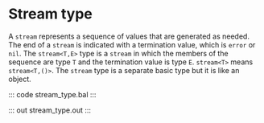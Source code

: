 # Stream type

A `stream` represents a sequence of values that are generated as needed. The end of a `stream` is indicated with a termination value, which is `error` or `nil`. The `stream<T,E>`  type is a `stream` in which the members of the sequence are type `T` and the termination value is type `E`. `stream<T>` means `stream<T,()>`. The `stream` type is a separate basic type but it is like an object.

::: code stream_type.bal :::

::: out stream_type.out :::